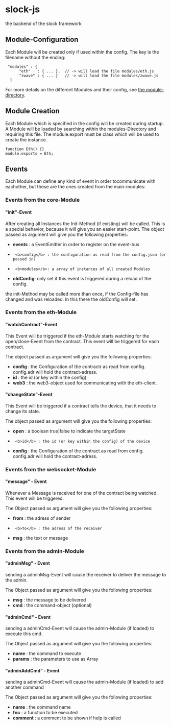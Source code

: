 # slock-js
the backend of the slock framework

## Module-Configuration

Each Module will be created only if used within the config. The key is the filename without the ending:

	 "modules" : {
		  "eth"   : { ... },  // -> will load the file modules/eth.js
		  "zwave" : { ... }   // -> will load the file modules/zwave.js
	  }
 

For more details on the different Modules and their config, see [the module-directory](https://github.com/slockit/slock-js/tree/master/modules).

## Module Creation

Each Module which is specified in the config will be created during startup. A Module will be loaded by searching within the modules-Directory and requiring this file. The module.export must be class which will be used to create the instance.

	function Eth() {}
	module.exports = Eth;
 
## Events

Each Module can define any kind of event in order tocommunicate with eachother, but these are the ones created from the main-modules:

### Events from the core-Module

#### "init"-Event

After creating all Instances the Init-Method (if existing) will be called. This is a special behavior, because it will give you an easier start-point.
The object passed as argument will give you the following properties:

- 	 <b>events</b> : a EventEmitter in order to register on the event-bus
-	   <b>config</b> : the configuration as read from the config.json (or passed in)
-	   <b>modules</b>: a array of instances of all created Modules
- 	 <b>oldConfig</b>: only set if this event is triggered during a reload of the config.

the init-Method may be called more than once, if the Config-file has changed and was reloaded. In this there the oldConfig will set.


### Events from the eth-Module

#### "watchContract"-Event

This Event will be triggered if the eth-Module starts watching for the open/close-Event from the contract. This event will be triggered for each contract.

The object passed as argument will give you the following properties:

- 	 <b>config</b> : the Configuration of the contractr as read from config. config.adr will hold the contract-adress.
-	 <b>id</b> : the id (or key within the config)
-	 <b>web3</b> : the web3-object used for communicating with the eth-client.


#### "changeState"-Event

This Event will be triggered if a contract tells the device, that it needs to change its state. 

The object passed as argument will give you the following properties:

- 	 <b>open</b> : a boolean true|false to indicate the targetState
-	   <b>id</b> : the id (or key within the config) of the device
- 	 <b>config</b> : the Configuration of the contract as read from config. config.adr will hold the contract-adress.

### Events from the websocket-Module

#### "message" - Event

Whenever a Message is received for one of the contract being watched. This event will be triggered.

The Object passed as argument will give you the following properties:

- 	 <b>from</b> : the adress of sender
-	   <b>to</b> : the adress of the receiver
- 	 <b>msg</b> : the text or message

### Events from the admin-Module


#### "adminMsg" - Event

sending a adminMsg-Event will cause the receiver to deliver the message to the admin.

The Object passed as argument will give you the following properties:
- 	 <b>msg</b> : the message to be delivered
-	 <b>cmd</b> : the command-object (optional)

#### "adminCmd" - Event

sending a adminCmd-Event will cause the admin-Module (if loaded) to execute this cmd.

The Object passed as argument will give you the following properties:

- 	 <b>name</b> : the command to execute
-	 <b>params</b> : the parameters to use as Array

#### "adminAddCmd" - Event

sending a adminCmd-Event will cause the admin-Module (if loaded) to add another command

The Object passed as argument will give you the following properties:

- 	 <b>name</b> : the command name
-	 <b>fnc</b> : a function to be executed
-	 <b>comment</b> : a comment to be shown if help is called




